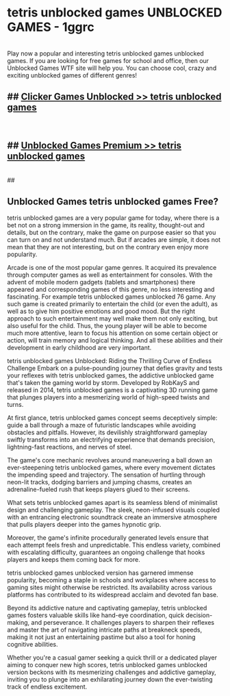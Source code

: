 # tetris unblocked games  UNBLOCKED GAMES - 1ggrc <br>
<br>
Play now a popular and interesting tetris unblocked games unblocked games. If you are looking for free games for school and office, then our Unblocked Games WTF site will help you. You can choose cool, crazy and exciting unblocked games of different genres!


## ##  [Clicker Games Unblocked >> tetris unblocked games](http://freeplayer.one?title=tetris_unblocked_games&ref=UG)
  <br>

##  ## [Unblocked Games Premium >> tetris unblocked games](http://freeplayer.one?title=tetris_unblocked_games&ref=UG)
  <br>
  ##



## Unblocked Games tetris unblocked games Free?

tetris unblocked games are a very popular game for today, where there is a bet not on a strong immersion in the game, its reality, thought-out and details, but on the contrary, make the game on purpose easier so that you can turn on and not understand much. But if arcades are simple, it does not mean that they are not interesting, but on the contrary even enjoy more popularity.

Arcade is one of the most popular game genres. It acquired its prevalence through computer games as well as entertainment for consoles. With the advent of mobile modern gadgets (tablets and smartphones) there appeared and corresponding games of this genre, no less interesting and fascinating. For example tetris unblocked games unblocked 76 game. Any such game is created primarily to entertain the child (or even the adult), as well as to give him positive emotions and good mood. But the right approach to such entertainment may well make them not only exciting, but also useful for the child. Thus, the young player will be able to become much more attentive, learn to focus his attention on some certain object or action, will train memory and logical thinking. And all these abilities and their development in early childhood are very important.

tetris unblocked games Unblocked: Riding the Thrilling Curve of Endless Challenge
Embark on a pulse-pounding journey that defies gravity and tests your reflexes with tetris unblocked games, the addictive unblocked game that's taken the gaming world by storm. Developed by RobKayS and released in 2014, tetris unblocked games is a captivating 3D running game that plunges players into a mesmerizing world of high-speed twists and turns.

At first glance, tetris unblocked games concept seems deceptively simple: guide a ball through a maze of futuristic landscapes while avoiding obstacles and pitfalls. However, its devilishly straightforward gameplay swiftly transforms into an electrifying experience that demands precision, lightning-fast reactions, and nerves of steel.

The game's core mechanic revolves around maneuvering a ball down an ever-steepening tetris unblocked games, where every movement dictates the impending speed and trajectory. The sensation of hurtling through neon-lit tracks, dodging barriers and jumping chasms, creates an adrenaline-fueled rush that keeps players glued to their screens.

What sets tetris unblocked games apart is its seamless blend of minimalist design and challenging gameplay. The sleek, neon-infused visuals coupled with an entrancing electronic soundtrack create an immersive atmosphere that pulls players deeper into the games hypnotic grip.

Moreover, the game's infinite procedurally generated levels ensure that each attempt feels fresh and unpredictable. This endless variety, combined with escalating difficulty, guarantees an ongoing challenge that hooks players and keeps them coming back for more.

tetris unblocked games unblocked version has garnered immense popularity, becoming a staple in schools and workplaces where access to gaming sites might otherwise be restricted. Its availability across various platforms has contributed to its widespread acclaim and devoted fan base.

Beyond its addictive nature and captivating gameplay, tetris unblocked games fosters valuable skills like hand-eye coordination, quick decision-making, and perseverance. It challenges players to sharpen their reflexes and master the art of navigating intricate paths at breakneck speeds, making it not just an entertaining pastime but also a tool for honing cognitive abilities.

Whether you're a casual gamer seeking a quick thrill or a dedicated player aiming to conquer new high scores, tetris unblocked games unblocked version beckons with its mesmerizing challenges and addictive gameplay, inviting you to plunge into an exhilarating journey down the ever-twisting track of endless excitement.